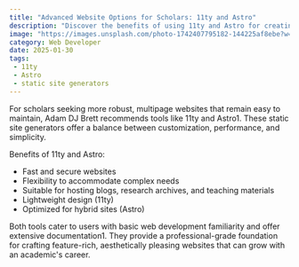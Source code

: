 ```yaml
---
title: "Advanced Website Options for Scholars: 11ty and Astro"
description: "Discover the benefits of using 11ty and Astro for creating robust scholarly websites, as suggested by Adam DJ Brett."
image: "https://images.unsplash.com/photo-1742407795182-144225af8ebe?w=500&auto=format&fit=crop&q=60&ixlib=rb-4.0.3&ixid=M3wxMjA3fDB8MHxmZWF0dXJlZC1waG90b3MtZmVlZHw1NXx8fGVufDB8fHx8fA%3D%3D"
category: Web Developer
date: 2025-01-30
tags:
 - 11ty
 - Astro
 - static site generators
---
```

For scholars seeking more robust, multipage websites that remain easy to maintain, Adam DJ Brett recommends tools like 11ty and Astro1. These static site generators offer a balance between customization, performance, and simplicity.

Benefits of 11ty and Astro:
+ Fast and secure websites
+ Flexibility to accommodate complex needs
+ Suitable for hosting blogs, research archives, and teaching materials
+ Lightweight design (11ty)
+ Optimized for hybrid sites (Astro)

Both tools cater to users with basic web development familiarity and offer extensive documentation1. They provide a professional-grade foundation for crafting feature-rich, aesthetically pleasing websites that can grow with an academic's career.

